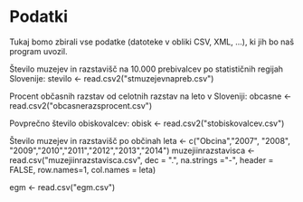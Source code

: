 # Podatki

Tukaj bomo zbirali vse podatke (datoteke v obliki CSV, XML, ...), ki jih bo naš
program uvozil.

Število muzejev in razstavišč na 10.000 prebivalcev po statističnih regijah Slovenije:
stevilo <- read.csv2("stmuzejevnapreb.csv")

Procent občasnih razstav od celotnih razstav na leto v Sloveniji:
obcasne <- read.csv2("obcasnerazsprocent.csv")

Povprečno število obiskovalcev:
obisk <- read.csv2("stobiskovalcev.csv")

Število muzejev in razstavišč po občinah
leta <- c("Obcina","2007", "2008", "2009","2010","2011","2012","2013","2014")
muzejiinrazstavisca <- read.csv("muzejiinrazstavisca.csv", dec = ".", na.strings ="-", header = FALSE, row.names=1, col.names = leta)

egm <- read.csv("egm.csv")


